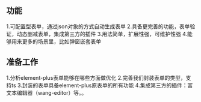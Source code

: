 ## 功能
1.可配置型表单，通过json对象的方式自动生成表单
2.具备更完善的功能，表单验证，动态删减表单，集成第三方的插件
3.用法简单，扩展性强，可维护性强
4.能够用来更多的场景里，比如弹窗嵌套表单


## 准备工作
1.分析element-plus表单能够在哪些方面做优化
2.完善我们封装表单的类型，支持ts
3.封装的表单具备element-plus原表单的所有功能
4.集成第三方的插件：富文本编辑器（wang-editor）等。。